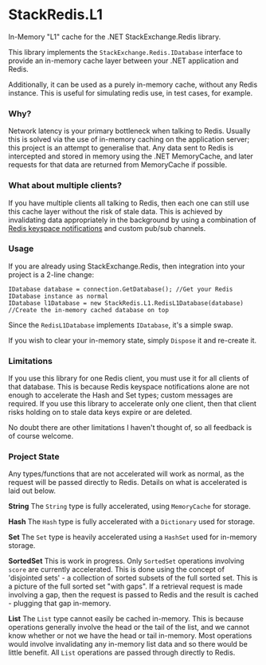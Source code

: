 # StackRedis.L1
In-Memory "L1" cache for the .NET StackExchange.Redis library.

This library implements the `StackExchange.Redis.IDatabase` interface to provide an in-memory cache layer between your .NET application and Redis.

Additionally, it can be used as a purely in-memory cache, without any Redis instance. This is useful for simulating redis use, in test cases, for example.

### Why?

Network latency is your primary bottleneck when talking to Redis. Usually this is solved via the use of in-memory caching on the application server; this project is an attempt to generalise that. Any data sent to Redis is intercepted and stored in memory using the .NET MemoryCache, and later requests for that data are returned from MemoryCache if possible.

### What about multiple clients?

If you have multiple clients all talking to Redis, then each one can still use this cache layer without the risk of stale data. This is achieved by invalidating data appropriately in the background by using a combination of [Redis keyspace notifications](http://redis.io/topics/notifications) and custom pub/sub channels.

### Usage

If you are already using StackExchange.Redis, then integration into your project is a 2-line change:

    IDatabase database = connection.GetDatabase(); //Get your Redis IDatabase instance as normal
    IDatabase l1Database = new StackRedis.L1.RedisL1Database(database) //Create the in-memory cached database on top
  
Since the `RedisL1Database` implements `IDatabase`, it's a simple swap.

If you wish to clear your in-memory state, simply `Dispose` it and re-create it.

### Limitations

If you use this library for one Redis client, you must use it for all clients of that database. This is because Redis keyspace notifications alone are not enough to accelerate the Hash and Set types; custom messages are required. If you use this library to accelerate only one client, then that client risks holding on to stale data keys expire or are deleted.

No doubt there are other limitations I haven't thought of, so all feedback is of course welcome.

### Project State

Any types/functions that are not accelerated will work as normal, as the request will be passed directly to Redis. Details on what is accelerated is laid out below.

**String**
The `String` type is fully accelerated, using `MemoryCache` for storage.

**Hash**
The `Hash` type is fully accelerated with a `Dictionary` used for storage.

**Set**
The `Set` type is heavily accelerated using a `HashSet` used for in-memory storage.

**SortedSet**
This is work in progress. Only `SortedSet` operations involving `score` are currently accelerated. This is done using the concept of 'disjointed sets' - a collection of sorted subsets of the full sorted set. This is a picture of the full sorted set "with gaps". If a retrieval request is made involving a gap, then the request is passed to Redis and the result is cached - plugging that gap in-memory.

**List**
The `List` type cannot easily be cached in-memory. This is because operations generally involve the head or the tail of the list, and we cannot know whether or not we have the head or tail in-memory. Most operations would involve invalidating any in-memory list data and so there would be little benefit. All `List` operations are passed through directly to Redis.
